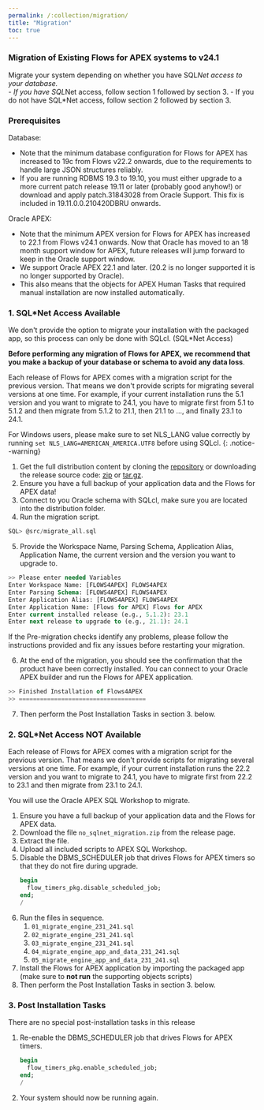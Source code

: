 ```yaml
---
permalink: /:collection/migration/
title: "Migration"
toc: true
---
```

### Migration of Existing Flows for APEX systems to v24.1

Migrate your system depending on whether you have SQL*Net access to your database.  
    - If you have SQL*Net access, follow section 1 followed by section 3.
    - If you do not have SQL*Net access, follow section 2 followed by section 3.

### Prerequisites

Database: 
- Note that the minimum database configuration for Flows for APEX has increased to 19c from Flows v22.2 onwards, due to the requirements to handle large JSON structures reliably.
- If you are running RDBMS 19.3 to 19.10, you must either upgrade to a more current patch release 19.11 or later (probably good anyhow!) or download and apply patch.31843028 from Oracle Support.  This fix is included in 19.11.0.0.210420DBRU onwards. 

Oracle APEX:
- Note that the minimum APEX version for Flows for APEX has increased to 22.1 from Flows v24.1 onwards.  Now that Oracle has moved to an 18 month support window for APEX, future releases will jump forward to keep in the Oracle support window.
- We support Oracle APEX 22.1 and later. (20.2 is no longer supported it is no longer supported by Oracle).
- This also means that the objects for APEX Human Tasks that required manual installation are now installed automatically.
  
### 1.  SQL*Net Access Available 

We don't provide the option to migrate your installation with the packaged app, so this process can only be done with SQLcl. (SQL*Net Access)

**Before performing any migration of Flows for APEX, we recommend that you make a backup of your database or schema to avoid any data loss**.

Each release of Flows for APEX comes with a migration script for the previous version. That means we don't provide scripts for migrating several versions at one time. For example, if your current installation runs the 5.1 version and you want to migrate to 24.1, you have to migrate first from 5.1 to 5.1.2 and then migrate from 5.1.2 to 21.1, then 21.1 to ..., and finally 23.1 to 24.1.

For Windows users, please make sure to set NLS_LANG value correctly by running `set NLS_LANG=AMERICAN_AMERICA.UTF8` before using SQLcl.
{: .notice--warning}

1. Get the full distribution content by cloning the [repository](https://github.com/flowsforapex/apex-flowsforapex) or downloading the release source code: [zip](https://github.com/flowsforapex/apex-flowsforapex/archive/refs/tags/v24.1.zip) or [tar.gz](https://github.com/flowsforapex/apex-flowsforapex/archive/refs/tags/v24.1.tar.gz).
2. Ensure you have a full backup of your application data and the Flows for APEX data!
3. Connect to you Oracle schema with SQLcl, make sure you are located into the distribution folder.
4. Run the migration script.
```sql
SQL> @src/migrate_all.sql
```

5. Provide the Workspace Name, Parsing Schema, Application Alias, Application Name, the current version and the version you want to upgrade to.
```sql
>> Please enter needed Variables
Enter Workspace Name: [FLOWS4APEX] FLOWS4APEX
Enter Parsing Schema: [FLOWS4APEX] FLOWS4APEX
Enter Application Alias: [FLOWS4APEX] FLOWS4APEX
Enter Application Name: [Flows for APEX] Flows for APEX
Enter current installed release (e.g., 5.1.2): 23.1
Enter next release to upgrade to (e.g., 21.1): 24.1
```
If the Pre-migration checks identify any problems, please follow the instructions provided and fix any issues before restarting your migration.

6. At the end of the migration, you should see the confirmation that the product have been correctly installed. You can connect to your Oracle APEX builder and run the Flows for APEX application.
```sql
>> Finished Installation of Flows4APEX
>> ====================================
```

7.  Then perform the Post Installation Tasks in section 3. below.

### 2.  SQL*Net Access NOT Available

Each release of Flows for APEX comes with a migration script for the previous version. That means we don't provide scripts for migrating several versions at one time. For example, if your current installation runs the 22.2 version and you want to migrate to 24.1, you have to migrate first from 22.2 to 23.1  and then migrate from 23.1 to 24.1.

You will use the Oracle APEX SQL Workshop to migrate.


1. Ensure you have a full backup of your application data and the Flows for APEX data.
2. Download the file `no_sqlnet_migration.zip` from the release page.
3. Extract the file.
4. Upload all included scripts to APEX SQL Workshop.
5. Disable the DBMS_SCHEDULER job that drives Flows for APEX timers so that they do not fire during upgrade.
    ```sql
    begin
      flow_timers_pkg.disable_scheduled_job;
    end;
    /
    ```
6. Run the files in sequence.
   1. `01_migrate_engine_231_241.sql`
   2. `02_migrate_engine_231_241.sql`
   3. `03_migrate_engine_231_241.sql`
   4. `04_migrate_engine_app_and_data_231_241.sql`
   5. `05_migrate_engine_app_and_data_231_241.sql`
7. Install the Flows for APEX application by importing the packaged app (make sure to **not run** the supporting objects scripts)
8. Then perform the Post Installation Tasks in section 3. below.


### 3. Post Installation Tasks

There are no special post-installation tasks in this release

1. Re-enable the DBMS_SCHEDULER job that drives Flows for APEX timers.
    ```sql
    begin
      flow_timers_pkg.enable_scheduled_job;
    end;
    /
    ```
2. Your system should now be running again.